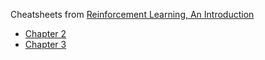 Cheatsheets from [Reinforcement Learning, An Introduction](http://incompleteideas.net/book/the-book-2nd.html)

- [Chapter 2](/cs-02.html)
- [Chapter 3](/cs-02.html)